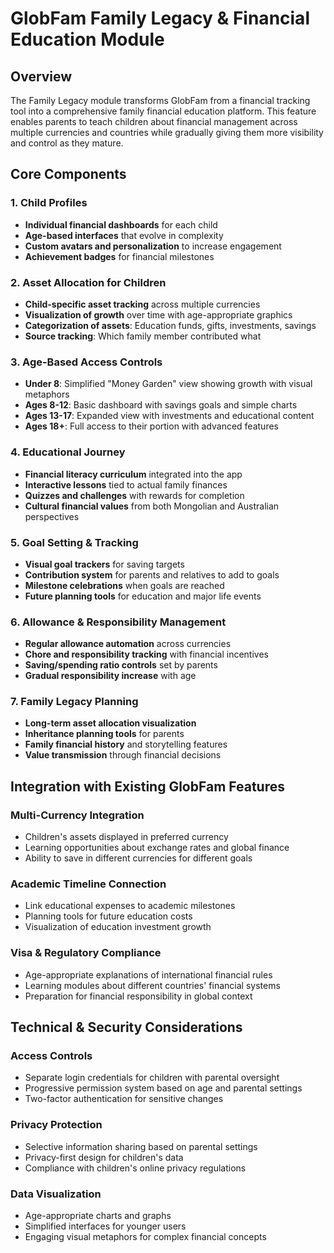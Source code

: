 # GlobFam Family Legacy & Financial Education Module

## Overview
The Family Legacy module transforms GlobFam from a financial tracking tool into a comprehensive family financial education platform. This feature enables parents to teach children about financial management across multiple currencies and countries while gradually giving them more visibility and control as they mature.

## Core Components

### 1. Child Profiles
- **Individual financial dashboards** for each child
- **Age-based interfaces** that evolve in complexity
- **Custom avatars and personalization** to increase engagement
- **Achievement badges** for financial milestones

### 2. Asset Allocation for Children
- **Child-specific asset tracking** across multiple currencies
- **Visualization of growth** over time with age-appropriate graphics
- **Categorization of assets**: Education funds, gifts, investments, savings
- **Source tracking**: Which family member contributed what

### 3. Age-Based Access Controls
- **Under 8**: Simplified "Money Garden" view showing growth with visual metaphors
- **Ages 8-12**: Basic dashboard with savings goals and simple charts
- **Ages 13-17**: Expanded view with investments and educational content
- **Ages 18+**: Full access to their portion with advanced features

### 4. Educational Journey
- **Financial literacy curriculum** integrated into the app
- **Interactive lessons** tied to actual family finances
- **Quizzes and challenges** with rewards for completion
- **Cultural financial values** from both Mongolian and Australian perspectives

### 5. Goal Setting & Tracking
- **Visual goal trackers** for saving targets
- **Contribution system** for parents and relatives to add to goals
- **Milestone celebrations** when goals are reached
- **Future planning tools** for education and major life events

### 6. Allowance & Responsibility Management
- **Regular allowance automation** across currencies
- **Chore and responsibility tracking** with financial incentives
- **Saving/spending ratio controls** set by parents
- **Gradual responsibility increase** with age

### 7. Family Legacy Planning
- **Long-term asset allocation visualization**
- **Inheritance planning tools** for parents
- **Family financial history** and storytelling features
- **Value transmission** through financial decisions

## Integration with Existing GlobFam Features

### Multi-Currency Integration
- Children's assets displayed in preferred currency
- Learning opportunities about exchange rates and global finance
- Ability to save in different currencies for different goals

### Academic Timeline Connection
- Link educational expenses to academic milestones
- Planning tools for future education costs
- Visualization of education investment growth

### Visa & Regulatory Compliance
- Age-appropriate explanations of international financial rules
- Learning modules about different countries' financial systems
- Preparation for financial responsibility in global context

## Technical & Security Considerations

### Access Controls
- Separate login credentials for children with parental oversight
- Progressive permission system based on age and parental settings
- Two-factor authentication for sensitive changes

### Privacy Protection
- Selective information sharing based on parental settings
- Privacy-first design for children's data
- Compliance with children's online privacy regulations

### Data Visualization
- Age-appropriate charts and graphs
- Simplified interfaces for younger users
- Engaging visual metaphors for complex financial concepts
